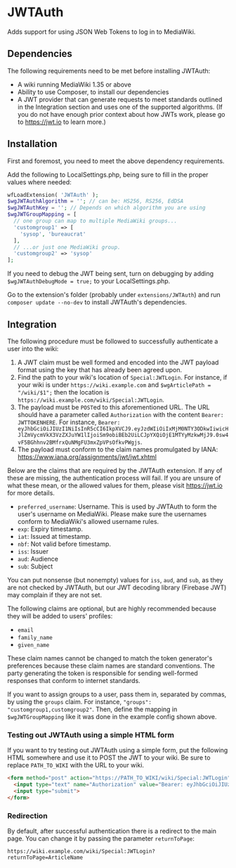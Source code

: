 # JWTAuth
Adds support for using JSON Web Tokens to log in to MediaWiki.

## Dependencies
The following requirements need to be met before installing JWTAuth:

- A wiki running MediaWiki 1.35 or above
- Ability to use Composer, to install our dependencies
- A JWT provider that can generate requests to meet standards outlined in the Integration section and uses one of the supported algorithms. (If you do not have enough prior context about how JWTs work, please go to https://jwt.io to learn more.)

## Installation
First and foremost, you need to meet the above dependency requirements.

Add the following to LocalSettings.php, being sure to fill in the proper values where needed:

```php
wfLoadExtension( 'JWTAuth' );
$wgJWTAuthAlgorithm = ''; // can be: HS256, RS256, EdDSA
$wgJWTAuthKey = ''; // Depends on which algorithm you are using
$wgJWTGroupMapping = [
  // one group can map to multiple MediaWiki groups...
  'customgroup1' => [
    'sysop', 'bureaucrat'
  ],
  // ...or just one MediaWiki group.
  'customgroup2' => 'sysop'
];
```

If you need to debug the JWT being sent, turn on debugging by adding `$wgJWTAuthDebugMode = true;` to your LocalSettings.php.

Go to the extension's folder (probably under `extensions/JWTAuth`) and run `composer update --no-dev` to install JWTAuth's dependencies.

## Integration
The following procedure must be followed to successfully authenticate a user into the wiki:

1. A JWT claim must be well formed and encoded into the JWT payload format using the key that has already been agreed upon.
2. Find the path to your wiki's location of `Special:JWTLogin`. For instance, if your wiki is under `https://wiki.example.com` and `$wgArticlePath = "/wiki/$1";` then the location is `https://wiki.example.com/wiki/Special:JWTLogin`.
3. The payload must be `POST`ed to this aforementioned URL. The URL should have a parameter called `Authorization` with the content `Bearer: JWTTOKENHERE`. For instance, `Bearer: eyJhbGciOiJIUzI1NiIsInR5cCI6IkpXVCJ9.eyJzdWIiOiIxMjM0NTY3ODkwIiwicHJlZmVycmVkX3VzZXJuYW1lIjoiSm9obiBEb2UiLCJpYXQiOjE1MTYyMzkwMjJ9.0sw4vF5BGhhnv2BMfrxQuNMgFU3mxZpVPsOfkvPWgjs`.
4. The payload must conform to the claim names promulgated by IANA: https://www.iana.org/assignments/jwt/jwt.xhtml

Below are the claims that are required by the JWTAuth extension. If any of these are missing, the authentication process will fail. If you are unsure of what these mean, or the allowed values for them, please visit https://jwt.io for more details.

- `preferred_username`: Username. This is used by JWTAuth to form the user's username on MediaWiki. Please make sure the usernames conform to MediaWiki's allowed username rules.
- `exp`: Expiry timestamp.
- `iat`: Issued at timestamp.
- `nbf`: Not valid before timestamp.
- `iss`: Issuer
- `aud`: Audience
- `sub`: Subject

You can put nonsense (but nonempty) values for `iss`, `aud`, and `sub`, as they are not checked by JWTAuth, but our JWT decoding library (Firebase JWT) may complain if they are not set.

The following claims are optional, but are highly recommended because they will be added to users' profiles:

- `email`
- `family_name`
- `given_name`

These claim names cannot be changed to match the token generator's preferences because these claim names are standard conventions. The party generating the token is responsible for sending well-formed responses that conform to internet standards.

If you want to assign groups to a user, pass them in, separated by commas, by using the `groups` claim. For instance, `"groups": "customgroup1,customgroup2"`. Then, define the mapping in `$wgJWTGroupMapping` like it was done in the example config shown above.

### Testing out JWTAuth using a simple HTML form

If you want to try testing out JWTAuth using a simple form, put the following HTML somewhere and use it to POST the JWT to your wiki. Be sure to replace `PATH_TO_WIKI` with the URL to your wiki.

```html
<form method="post" action="https://PATH_TO_WIKI/wiki/Special:JWTLogin">
  <input type="text" name="Authorization" value="Bearer: eyJhbGciOiJIUzI1NiIsInR5cCI6IkpXVCJ9.eyJzdWIiOiJuYSIsImF1ZCI6Im5hIiwiaXNzIjoibmEiLCJwcmVmZXJyZWRfdXNlcm5hbWUiOiJKb2huIERvZSIsImlhdCI6MTUxNjIzOTAyMiwibmJmIjoxNTE2MjM5MDIyLCJleHAiOjE3MTYyMzkwODJ9.gQbzrsJAVtEFjh-a4RwqZtSJ-IHxVvl2cj66VkfljrY">
  <input type="submit">
</form>
```

### Redirection

By default, after successful authentication there is a redirect to the main page. You can change it by passing the parameter `returnToPage`:

`https://wiki.example.com/wiki/Special:JWTLogin?returnToPage=ArticleName`